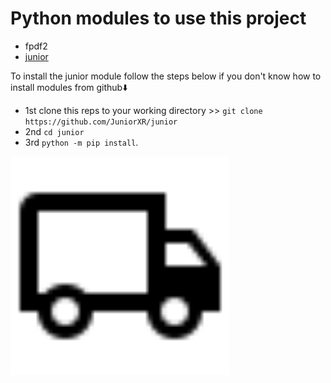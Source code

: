 # Python modules to use this project 
- fpdf2
- <a href="https://github.com/JuniorXR/junior">junior</a>

To install the junior module follow the steps below if you don't know how to install modules from github⬇️

- 1st clone this reps to your working directory >> `git clone https://github.com/JuniorXR/junior`
- 2nd `cd junior`
- 3rd `python -m pip install`.

<img width="350px" src="https://github.com/JuniorXR/bridge-scale/blob/main/static/truck.svg"/>